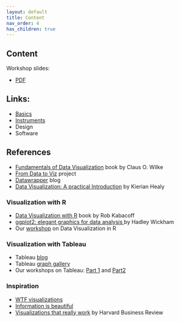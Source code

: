 ```yaml
---
layout: default
title: Content
nav_order: 4
has_children: true
---
```

## Content

Workshop slides:
- [PDF](https://github.com/ubc-library-rc/basics_of_data_viz/files/6864815/Data.Viz.Content.pdf)


## Links:
- [Basics](./basics.md)
- [Instruments](./instruments.md)
- Design
- Software

## References 
- [Fundamentals of Data Visualization](https://clauswilke.com/dataviz/) book by Claus O. Wilke
- [From Data to Viz](https://www.data-to-viz.com/) project 
- [Datawrapper](https://blog.datawrapper.de/) blog
- [Data Visualization: A practical Introduction](https://socviz.co/) by Kierian Healy

### Visualization with R
- [Data Visualization with R](https://rkabacoff.github.io/datavis/index.html) book by Rob Kabacoff
- [ggplot2: elegant graphics for data analysis ](https://ggplot2-book.org/) by Hadley Wickham
- Our [workshop](https://ubc-library-rc.github.io/data-analysis-r/visualization/introduction.html) on Data Visualization in R

### Visualization with Tableau
- Tableau [blog](https://www.tableau.com/about/blog) 
- Tableau [graph gallery](https://public.tableau.com/en-us/gallery/?tab=viz-of-the-day&type=viz-of-the-day )
- Our workshops on Tableau: [Part 1](https://ubc-library-rc.github.io/intro-data-viz/) and [Part2](https://ubc-library-rc.github.io/tableau-dashboard/)

### Inspiration
- [WTF visualizations](http://viz.wtf/)
- [Information is beautiful](https://www.informationisbeautifulawards.com/)
- [Visualizations that really work](https://hbr.org/2016/06/visualizations-that-really-work) by Harvard Business Review
